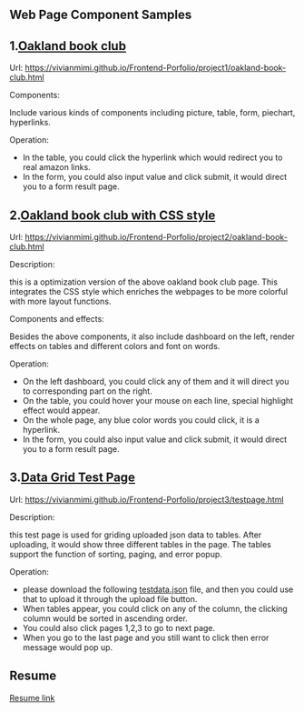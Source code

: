  ## Web Page Component Samples

 1.[Oakland book club](https://vivianmimi.github.io/Frontend-Porfolio/project1/oakland-book-club.html)   
 -
   Url: 
   https://vivianmimi.github.io/Frontend-Porfolio/project1/oakland-book-club.html
   
   Components: 
   
   Include various kinds of components including picture, table, form, piechart, hyperlinks. 
   
   Operation: 
   
   * In the table, you could click the hyperlink which would redirect you to real amazon links. 
   * In the form, you could also input value and click submit, it would direct you to a form result page. 
   
 2.[Oakland book club with CSS style](https://vivianmimi.github.io/Frontend-Porfolio/project2/oakland-book-club.html)
 -
   Url: 
   https://vivianmimi.github.io/Frontend-Porfolio/project2/oakland-book-club.html
   
   Description: 
   
   this is a optimization version of the above oakland book club page. This integrates the CSS style which     enriches the  webpages to be more colorful with more layout functions.
   
   Components and effects: 
   
   Besides the above components, it also include dashboard on the left, render effects on tables and different colors and font on words.
   
   Operation: 
   
   * On the left dashboard, you could click any of them and it will direct you to corresponding part on the right.
   * On the table, you could hover your mouse on each line, special highlight effect would appear.
   * On the whole page, any blue color words you could click, it is a hyperlink.
   * In the form, you could also input value and click submit, it would direct you to a form result page.
   
 3.[Data Grid Test Page](https://vivianmimi.github.io/Frontend-Porfolio/project3/testpage.html)
 -
   Url: 
   https://vivianmimi.github.io/Frontend-Porfolio/project3/testpage.html
   
   Description: 
   
   this test page is used for griding uploaded json data to tables. After uploading, it would show three different tables in the page. The tables support the function of sorting, paging, and error popup.
   
   Operation: 
   
   * please download the following [testdata.json](https://vivianmimi.github.io/Frontend-Porfolio/project3/testdata/testdata.json) file, and then you could use that to upload it through the upload file button.
   * When tables appear, you could click on any of the column, the clicking column would be sorted in ascending order.
   * You could also click pages 1,2,3 to go to next page.
   * When you go to the last page and you still want to click then error message would pop up.

## Resume

[Resume link](https://vivianmimi.github.io/Frontend-Porfolio/resume.pdf)
